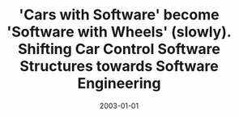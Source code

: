 ---
abstract: ''
authors:
- Thomas Grechenig
- Wolfgang Zuser
- Christoph Falk
date: '2003-01-01'
featured: false
links:
- name: Publik
  url: https://publik.tuwien.ac.at/showentry.php?ID=138170&lang=2
publication: Journal of Electronics & Computer Science, 5 (2003), 2; S. 21 - 28
publication_types:
- '2'
publishDate: '2003-01-01'
title: '''Cars with Software'' become ''Software with Wheels'' (slowly). Shifting
  Car Control Software Structures towards Software Engineering'
url_pdf: ''
---